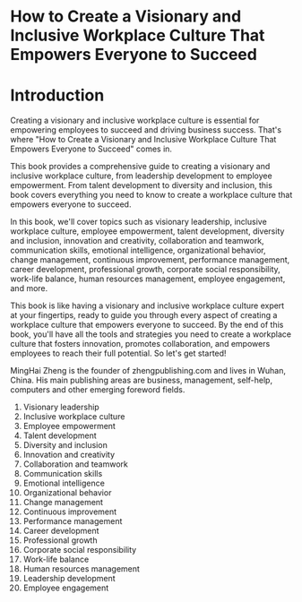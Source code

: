# How to Create a Visionary and Inclusive Workplace Culture That Empowers Everyone to Succeed

# Introduction

Creating a visionary and inclusive workplace culture is essential for empowering employees to succeed and driving business success. That's where "How to Create a Visionary and Inclusive Workplace Culture That Empowers Everyone to Succeed" comes in.

This book provides a comprehensive guide to creating a visionary and inclusive workplace culture, from leadership development to employee empowerment. From talent development to diversity and inclusion, this book covers everything you need to know to create a workplace culture that empowers everyone to succeed.

In this book, we'll cover topics such as visionary leadership, inclusive workplace culture, employee empowerment, talent development, diversity and inclusion, innovation and creativity, collaboration and teamwork, communication skills, emotional intelligence, organizational behavior, change management, continuous improvement, performance management, career development, professional growth, corporate social responsibility, work-life balance, human resources management, employee engagement, and more.

This book is like having a visionary and inclusive workplace culture expert at your fingertips, ready to guide you through every aspect of creating a workplace culture that empowers everyone to succeed. By the end of this book, you'll have all the tools and strategies you need to create a workplace culture that fosters innovation, promotes collaboration, and empowers employees to reach their full potential. So let's get started!

MingHai Zheng is the founder of zhengpublishing.com and lives in Wuhan, China. His main publishing areas are business, management, self-help, computers and other emerging foreword fields.



1. Visionary leadership
2. Inclusive workplace culture
3. Employee empowerment
4. Talent development
5. Diversity and inclusion
6. Innovation and creativity
7. Collaboration and teamwork
8. Communication skills
9. Emotional intelligence
10. Organizational behavior
11. Change management
12. Continuous improvement
13. Performance management
14. Career development
15. Professional growth
16. Corporate social responsibility
17. Work-life balance
18. Human resources management
19. Leadership development
20. Employee engagement

